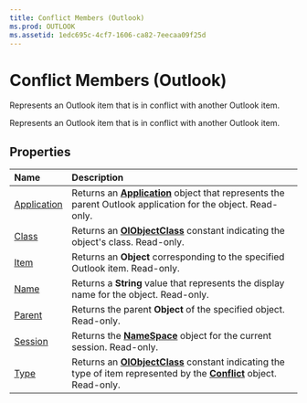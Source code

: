 ```yaml
---
title: Conflict Members (Outlook)
ms.prod: OUTLOOK
ms.assetid: 1edc695c-4cf7-1606-ca82-7eecaa09f25d
---
```



# Conflict Members (Outlook)
Represents an Outlook item that is in conflict with another Outlook item.

Represents an Outlook item that is in conflict with another Outlook item.


## Properties



|**Name**|**Description**|
|:-----|:-----|
|[Application](conflict-application-property-outlook.md)|Returns an  **[Application](application-object-outlook.md)** object that represents the parent Outlook application for the object. Read-only.|
|[Class](conflict-class-property-outlook.md)|Returns an  **[OlObjectClass](olobjectclass-enumeration-outlook.md)** constant indicating the object's class. Read-only.|
|[Item](conflict-item-property-outlook.md)|Returns an  **Object** corresponding to the specified Outlook item. Read-only.|
|[Name](conflict-name-property-outlook.md)|Returns a  **String** value that represents the display name for the object. Read-only.|
|[Parent](conflict-parent-property-outlook.md)|Returns the parent  **Object** of the specified object. Read-only.|
|[Session](conflict-session-property-outlook.md)|Returns the  **[NameSpace](namespace-object-outlook.md)** object for the current session. Read-only.|
|[Type](conflict-type-property-outlook.md)|Returns an  **[OlObjectClass](olobjectclass-enumeration-outlook.md)** constant indicating the type of item represented by the **[Conflict](conflict-object-outlook.md)** object. Read-only.|


